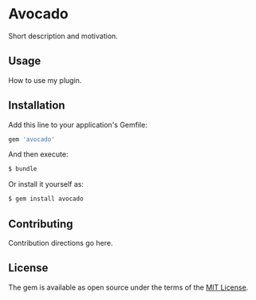 # Avocado
Short description and motivation.

## Usage
How to use my plugin.

## Installation
Add this line to your application's Gemfile:

```ruby
gem 'avocado'
```

And then execute:
```bash
$ bundle
```

Or install it yourself as:
```bash
$ gem install avocado
```

## Contributing
Contribution directions go here.

## License
The gem is available as open source under the terms of the [MIT License](https://opensource.org/licenses/MIT).
